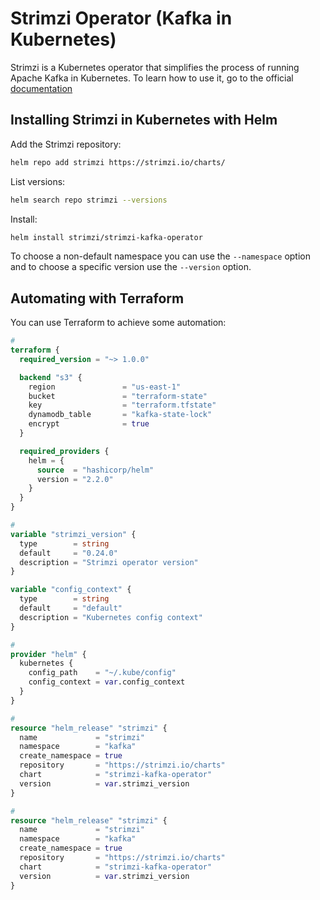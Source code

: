 # Strimzi Operator (Kafka in Kubernetes)

Strimzi is a Kubernetes operator that simplifies the process of running Apache Kafka in Kubernetes. To learn how to use
it, go to the official [documentation](https://strimzi.io/docs/operators/latest/using.html)

## Installing Strimzi in Kubernetes with Helm

Add the Strimzi repository:

```bash
helm repo add strimzi https://strimzi.io/charts/
```

List versions:

```bash
helm search repo strimzi --versions
```
Install:

```bash
helm install strimzi/strimzi-kafka-operator
```

To choose a non-default namespace you can use the `--namespace` option and to choose a specific version use the
`--version` option.

## Automating with Terraform

You can use Terraform to achieve some automation:

```terraform
#
terraform {
  required_version = "~> 1.0.0"

  backend "s3" {
    region               = "us-east-1"
    bucket               = "terraform-state"
    key                  = "terraform.tfstate"
    dynamodb_table       = "kafka-state-lock"
    encrypt              = true
  }

  required_providers {
    helm = {
      source  = "hashicorp/helm"
      version = "2.2.0"
    }
  }
}

#
variable "strimzi_version" {
  type        = string
  default     = "0.24.0"
  description = "Strimzi operator version"
}

variable "config_context" {
  type        = string
  default     = "default"
  description = "Kubernetes config context"
}

#
provider "helm" {
  kubernetes {
    config_path    = "~/.kube/config"
    config_context = var.config_context
  }
}

#
resource "helm_release" "strimzi" {
  name             = "strimzi"
  namespace        = "kafka"
  create_namespace = true
  repository       = "https://strimzi.io/charts"
  chart            = "strimzi-kafka-operator"
  version          = var.strimzi_version
}

#
resource "helm_release" "strimzi" {
  name             = "strimzi"
  namespace        = "kafka"
  create_namespace = true
  repository       = "https://strimzi.io/charts"
  chart            = "strimzi-kafka-operator"
  version          = var.strimzi_version
}
```
